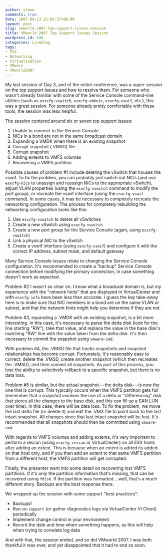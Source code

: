 ```yaml
---
author: slowe
comments: true
date: 2007-09-13 22:02:57+00:00
layout: post
slug: vmworld-2007-top-support-issues-session
title: VMworld 2007 Top Support Issues Session
wordpress_id: 544
categories: Liveblog
tags:
- ESX
- Networking
- Virtualization
- VMware
- VMworld2007
---
```


My last session of Day 3, and of the entire conference, was a super-session on the top support issues and how to resolve them. For someone who wasn't already familiar with some of the Service Console command-line utilities (such as `esxcfg-vswitch`, `esxcfg-vmknic`, `esxcfg-vswif`, etc.), this was a great session. For someone already pretty comfortable with these tools, the session was less helpful.

The session centered around six or seven top support issues:

1. Unable to connect to the Service Console
2. NICs in a bond are not in the same broadcast domain
3. Expanding a VMDK when there is an existing snapshot
4. Corrupt snapshot (.VMSD) file
5. Corrupt snapshot
6. Adding extents to VMFS volumes
7. Recovering a VMFS partition

Possible causes of problem #1 include deleting the vSwitch that houses the vswif. To fix the problem, you can probably just switch out NICs (and use `esxcfg-nics` to unassign and reassign NICs to the appropriate vSwitch), adjust VLAN properties (using the `esxcfg-vswitch` command to modify the port group), or recreate the vswif interface (using the `esxcfg-vswif` command). In some cases, it may be necessary to completely recreate the networking configuration. The process for completely rebuilding the networking configuration looks like this:

1. Use `esxcfg-vswitch` to delete all vSwitches
2. Create a new vSwitch using `esxcfg-vswitch`
3. Create a new port group for the Service Console (again, using `esxcfg-vswitch`)
4. Link a physical NIC to the vSwitch
5. Create a vswif interface (using `esxcfg-vswif`) and configure it with the correct IP address, subnet mask, and default gateway

Many Service Console issues relate to changing the Service Console configuration. It's recommended to create a "backup" Service Console connection before modifying the primary connection, in case something doesn't work as expected.

Problem #2 I wasn't so clear on. I know what a broadcast domain is, but my experience with the "network hints" that are displayed in VirtualCenter and with `esxcfg-info` have been less than accurate. I guess the key take-away here is to make sure that NIC members in a bond are on the same VLAN or subnet, and that the network hints might help you determine if they are not.

Problem #3, expanding a .VMDK with an existing snapshot, is a bit more interesting. In this case, it's necessary to parse the delta disk (look for the line starting "RW"), take that value, and replace the value in the base disk's matching "RW" line with the value taken from the delta disk. It's then necessary to commit the snapshot using `vmware-cmd`.

With problem #4, the .VMSD file that tracks snapshots and snapshot relationships has become corrupt. Fortunately, it's reasonably easy to correct: delete the .VMSD, create another snapshot (which then recreates the .VMSD), and then commit all snapshots. As part of this process, you lose the ability to selectively rollback to a specific snapshot, but there is no data loss.

Problem #5 is similar, but the actual snapshot---the delta disk---is now the one that is corrupt. This typically occurs when the VMFS partition gets full (remember that a snapshot involves the use of a delta or "differencing" disk that stores all the changes to the base disk, and this can fill up a SAN LUN over time). In this case, there will be data loss. To fix the problem, we move the last delta file (or delete it) and edit the .VMX file to point back to the last intact snapshot. All changes since that last intact snapshot will be lost. It's recommended that all snapshots should then be committed using `vmware-cmd`.

With regards to VMFS volumes and adding extents, it's very important to perform a rescan (using `esxcfg-rescan` or VirtualCenter) on all ESX hosts after adding an extent. This is because when an extent is added its added on that host only, and if you then add an extent to that same VMFS partition from a different host, the VMFS partition will get corrupted.

Finally, the presenter went into some detail on recovering lost VMFS partitions. If it's only the partition information that's missing, that can be recovered using `fdisk`. If the partition was formatted....well, that's a much different story. Backups are the best response there.

We wrapped up the session with some support "best practices":

* Backups!
* Run `vm-support` (or gather diagnostics logs via VirtualCenter VI Client) periodically
* Implement change control in your environment
* Record the date and time when something happens, as this will help when trying to correlate log data

And with that, the session ended, and so did VMworld 2007. I was both thankful it was over, and yet disappointed that it had to end so soon.
